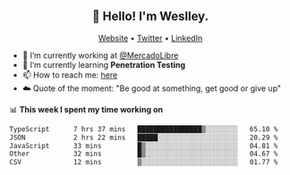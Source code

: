 <h2 align="center">👋 Hello! I'm Weslley.</h2>
<p align="center">
  <a href="http://weslleyneri.com.br">Website</a> •
  <a href="https://twitter.com/Weslley_Neri">Twitter</a> •
  <a href="https://www.linkedin.com/in/weslley-neri-3658908b">LinkedIn</a>
</p>


- 🔭 I’m currently working at [@MercadoLibre](https://github.com/mercadolibre)
- 🌱 I’m currently learning **Penetration Testing**
- 📫 How to reach me: [here](mailto:weslley39@gmail.com)
- ☁️ Quote of the moment: "Be good at something, get good or give up"

📊 **This week I spent my time working on**
<!--START_SECTION:waka-->

```txt
TypeScript      7 hrs 37 mins   ████████████████▒░░░░░░░░   65.10 %
JSON            2 hrs 22 mins   █████░░░░░░░░░░░░░░░░░░░░   20.29 %
JavaScript      33 mins         █▒░░░░░░░░░░░░░░░░░░░░░░░   04.81 %
Other           32 mins         █▒░░░░░░░░░░░░░░░░░░░░░░░   04.67 %
CSV             12 mins         ▒░░░░░░░░░░░░░░░░░░░░░░░░   01.77 %
```

<!--END_SECTION:waka-->

<!-- Inspired by https://github.com/gruselhaus/gruselhaus -->